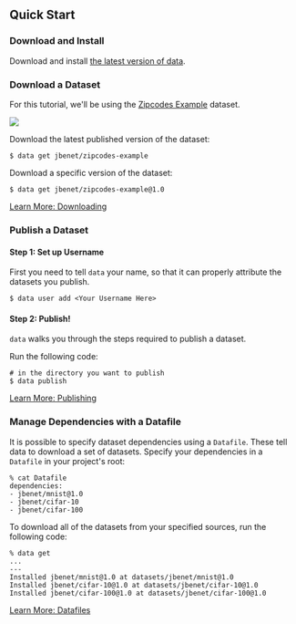 ## Quick Start

### Download and Install

Download and install [the latest version of data](/doc/install).
<br />

### Download a Dataset

For this tutorial, we'll be using the [Zipcodes Example](http://datadex.io/jbenet/zipcodes-example) dataset.

![](http://jbenet.static.s3.amazonaws.com/d3a80c0b3a1c8dcc9088e9a4e0097b1f548784f6/example-zipcodes-id.png)

Download the latest published version of the dataset:

```
$ data get jbenet/zipcodes-example
```

Download a specific version of the dataset:

```
$ data get jbenet/zipcodes-example@1.0
```

[Learn More: Downloading](TODO)

### Publish a Dataset

#### Step 1: Set up Username

First you need to tell `data` your name, so that it can properly attribute the datasets you publish.

```
$ data user add <Your Username Here>
```

#### Step 2: Publish!

`data` walks you through the steps required to publish a dataset.

Run the following code:
```
# in the directory you want to publish
$ data publish
```

[Learn More: Publishing](TODO)

### Manage Dependencies with a Datafile

It is possible to specify dataset dependencies using a `Datafile`.
These tell data to download a set of datasets.
Specify your dependencies in a `Datafile` in your project's root:
```
% cat Datafile
dependencies:
- jbenet/mnist@1.0
- jbenet/cifar-10
- jbenet/cifar-100
```

To download all of the datasets from your specified sources, run the following code:
```
% data get
...
---
Installed jbenet/mnist@1.0 at datasets/jbenet/mnist@1.0
Installed jbenet/cifar-10@1.0 at datasets/jbenet/cifar-10@1.0
Installed jbenet/cifar-100@1.0 at datasets/jbenet/cifar-100@1.0
```
[Learn More: Datafiles](TODO)


